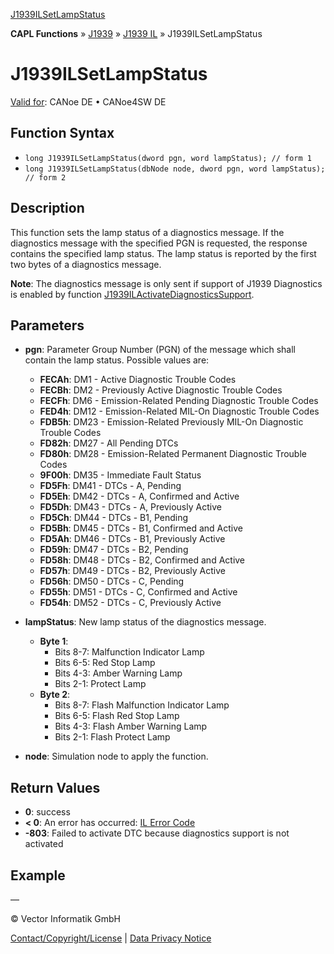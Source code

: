 [J1939ILSetLampStatus](../../../../../../CANoeDEFamily.htm#Topics/CAPLFunctions/J1939/J1939InteractionLayer/Functions/CAPLfunctionJ1939ILSetLampStatus.md)

**CAPL Functions** » [J1939](../../CAPLfunctionsJ1939StartPage.md) » [J1939 IL](../CAPLfunctionsJ1939ILOverview.md) » J1939ILSetLampStatus

# J1939ILSetLampStatus

[Valid for](../../../../Shared/FeatureAvailability.md): CANoe DE • CANoe4SW DE

## Function Syntax

- `long J1939ILSetLampStatus(dword pgn, word lampStatus); // form 1`
- `long J1939ILSetLampStatus(dbNode node, dword pgn, word lampStatus); // form 2`

## Description

This function sets the lamp status of a diagnostics message. If the diagnostics message with the specified PGN is requested, the response contains the specified lamp status. The lamp status is reported by the first two bytes of a diagnostics message.

**Note**: The diagnostics message is only sent if support of J1939 Diagnostics is enabled by function [J1939ILActivateDiagnosticsSupport](CAPLfunctionJ1939ILActivateDiagnosticsSupport.md).

## Parameters

- **pgn**: Parameter Group Number (PGN) of the message which shall contain the lamp status. Possible values are:
  - **FECAh**: DM1 - Active Diagnostic Trouble Codes
  - **FECBh**: DM2 - Previously Active Diagnostic Trouble Codes
  - **FECFh**: DM6 - Emission-Related Pending Diagnostic Trouble Codes
  - **FED4h**: DM12 - Emission-Related MIL-On Diagnostic Trouble Codes
  - **FDB5h**: DM23 - Emission-Related Previously MIL-On Diagnostic Trouble Codes
  - **FD82h**: DM27 - All Pending DTCs
  - **FD80h**: DM28 - Emission-Related Permanent Diagnostic Trouble Codes
  - **9F00h**: DM35 - Immediate Fault Status
  - **FD5Fh**: DM41 - DTCs - A, Pending
  - **FD5Eh**: DM42 - DTCs - A, Confirmed and Active
  - **FD5Dh**: DM43 - DTCs - A, Previously Active
  - **FD5Ch**: DM44 - DTCs - B1, Pending
  - **FD5Bh**: DM45 - DTCs - B1, Confirmed and Active
  - **FD5Ah**: DM46 - DTCs - B1, Previously Active
  - **FD59h**: DM47 - DTCs - B2, Pending
  - **FD58h**: DM48 - DTCs - B2, Confirmed and Active
  - **FD57h**: DM49 - DTCs - B2, Previously Active
  - **FD56h**: DM50 - DTCs - C, Pending
  - **FD55h**: DM51 - DTCs - C, Confirmed and Active
  - **FD54h**: DM52 - DTCs - C, Previously Active

- **lampStatus**: New lamp status of the diagnostics message.
  - **Byte 1**:
    - Bits 8-7: Malfunction Indicator Lamp
    - Bits 6-5: Red Stop Lamp
    - Bits 4-3: Amber Warning Lamp
    - Bits 2-1: Protect Lamp
  - **Byte 2**:
    - Bits 8-7: Flash Malfunction Indicator Lamp
    - Bits 6-5: Flash Red Stop Lamp
    - Bits 4-3: Flash Amber Warning Lamp
    - Bits 2-1: Flash Protect Lamp

- **node**: Simulation node to apply the function.

## Return Values

- **0**: success
- **< 0**: An error has occurred: [IL Error Code](../../../CAPLfunctionsISOj1939ErrorCodes.md)
- **-803**: Failed to activate DTC because diagnostics support is not activated

## Example

—

© Vector Informatik GmbH

[Contact/Copyright/License](../../../../Shared/ContactCopyrightLicense.md) | [Data Privacy Notice](https://www.vector.com/int/en/company/get-info/privacy-policy/)